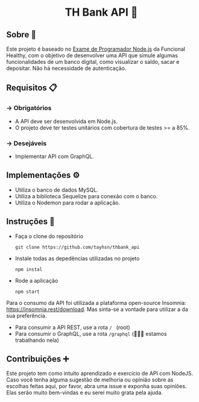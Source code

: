 # <div align="center">TH Bank API :bank: </div>



## Sobre :bookmark_tabs:

Este projeto é baseado no <a href="https://github.com/funcional-health/challenge/blob/master/node.md">Exame de Programador Node.js</a> da Funcional Healthy, com o objetivo de desenvolver uma API que simule algumas funcionalidades de um banco digital, como visualizar o saldo, sacar e depositar. Não há necessidade de autenticação.



## Requisitos 📋

### -> Obrigatórios

- A API deve ser desenvolvida em Node.js.
- O projeto deve ter testes unitários com cobertura de testes >= a 85%.

### -> Desejáveis

- Implementar API com GraphQL.

  

## Implementações ⚙

- Utiliza o banco de dados MySQL.
- Utiliza a biblioteca Sequelize para conexão com o banco.
- Utiliza o Nodemon para rodar a aplicação.



## Instruções 🧩

- Faça o clone do repositório

  ```git clone https://github.com/tayhsn/thbank_api ```

- Instale todas as depedências utilizadas no projeto

  ```npm instal```

- Rode a aplicação

  ```npm start```

Para o consumo da API foi utilizada a plataforma open-source Insomnia: https://insomnia.rest/download. Mas sinta-se a vontade para utilizar a da sua preferência.

- Para consumir a API REST, use a rota ```/ ``` (root)
- Para consumir o GraphQL, use a rota ```/graphql``` (👷‍♂️🚧 estamos trabalhando nela)



## Contribuições :heavy_plus_sign:

Este projeto tem como intuito aprendizado e exercício de API com NodeJS. Caso você tenha alguma sugestão de melhoria ou opinião sobre as escolhas feitas aqui, por favor, abra uma issue e exponha suas opiniões. Elas serão muito bem-vindas e eu serei muito grata pela ajuda.